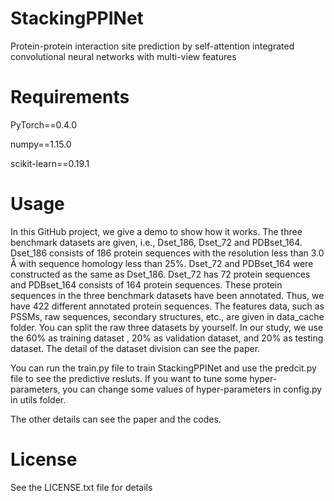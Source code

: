 # StackingPPINet
Protein-protein interaction site prediction by self-attention integrated convolutional neural networks with multi-view features

# Requirements

PyTorch==0.4.0

numpy==1.15.0

scikit-learn==0.19.1

# Usage

  In this GitHub project, we give a demo to show how it works. The three benchmark datasets are given, i.e., Dset_186, Dset_72 and PDBset_164. Dset_186 consists of 186 protein sequences with the resolution less than 3.0 Å with sequence homology less than 25%. Dset_72 and PDBset_164 were constructed as the same as Dset_186. Dset_72 has 72 protein sequences and PDBset_164 consists of 164 protein sequences. These protein sequences in the three benchmark datasets have been annotated. Thus, we have 422 different annotated protein sequences. 
  The features data, such as PSSMs, raw sequences, secondary structures, etc., are given in data_cache folder. You can split the raw three datasets by yourself. In our study, we use the 60% as training dataset , 20% as validation dataset, and 20% as testing dataset. The detail of the  dataset division can see the paper.
  
  You can run the train.py file to train StackingPPINet and use the predcit.py file to see the predictive resluts. If you want to tune some hyper-parameters, you can change some values of hyper-parameters in config.py in utils folder.

  The other details can see the paper and the codes.

# License
See the LICENSE.txt file for details
